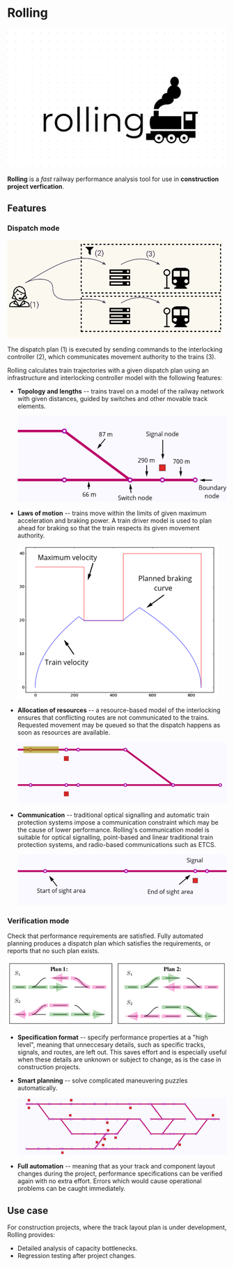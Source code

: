 # Rolling

![Rolling](rolling.png)

**Rolling** is a *fast* railway performance analysis tool for use in **construction project verfication**.

## Features

### Dispatch mode

![Dispatch mode](dispatch.png)

The dispatch plan (1) is executed by sending commands to the interlocking controller (2), which communicates movement authority to the trains (3).

Rolling calculates train trajectories with a given dispatch plan using an infrastructure and interlocking controller model with the following features:

* **Topology and lengths** -- trains travel on a model of the railway network with given distances, guided by switches and other movable track elements.

  ![Infrastructure model](infrastructuremodel.png)
* **Laws of motion** -- trains move within the limits of given maximum acceleration and braking power. A train driver model is used to plan ahead for braking so that the train respects its given movement authority.

  ![Velocity profile](velocityplotannotated.png)
* **Allocation of resources** -- a resource-based model of the interlocking ensures that conflicting routes are not communicated to the trains. Requested movement may be queued so that the dispatch happens as soon as resources are available.

  ![Allocation of resources](queueing.gif)
* **Communication** -- traditional optical signalling and automatic train protection systems impose a communication constraint which may be the cause of lower performance. Rolling's communication model is suitable for optical signalling, point-based and linear traditional train protection systems, and radio-based communications such as ETCS.

  ![Communication](communication.png)

### Verification mode

Check that performance requirements are satisfied. Fully automated planning produces a dispatch plan which satisfies the requirements, or reports that no such plan exists.

![Automated planning](altplans.png)

* **Specification format** -- specify performance properties at a "high level", meaning that unneccesary details, such as specific tracks, signals, and routes, are left out. This saves effort and is especially useful when these details are unknown or subject to change, as is the case in construction projects.
* **Smart planning** -- solve complicated maneuvering puzzles automatically.

  ![Smart planning](eidsvoll5plan.gif)
* **Full automation** -- meaning that as your track and component layout changes during the project, performance specifications can be verified again with no extra effort. Errors which would cause operational problems can be caught immediately.



## Use case

For construction projects, where the track layout plan is under development, Rolling provides:

 * Detailed analysis of capacity bottlenecks. 
 * Regression testing after project changes. 
